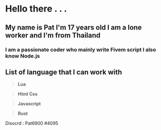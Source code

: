 # Hello there . . .
## My name is **Pat** I'm 17 years old I am a **lone worker** and I'm from **Thailand**
### I am a __passionate__ coder who mainly write **Fivem script** I also know **Node.js**
## **List of language that I can work with**
>**Lua**

>**Html Css**

>**Javascript**

>**Rust**

Disocrd : Pat6900 #4095

